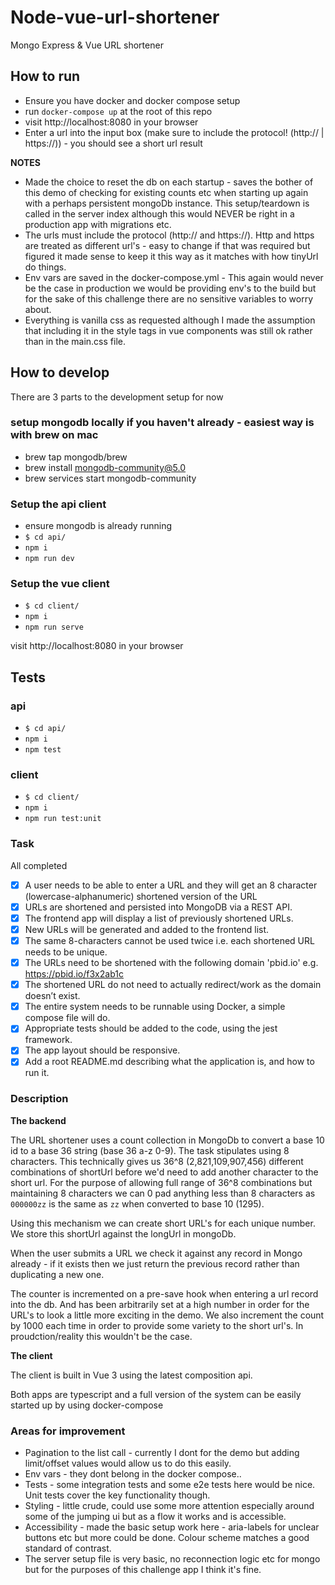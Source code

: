 # Node-vue-url-shortener

Mongo Express &amp; Vue URL shortener

## How to run

- Ensure you have docker and docker compose setup
- run `docker-compose up` at the root of this repo
- visit http://localhost:8080 in your browser
- Enter a url into the input box (make sure to include the protocol! (http:// | https://)) - you should see a short url result

**NOTES**

- Made the choice to reset the db on each startup - saves the bother of this demo of checking for existing counts etc when starting up again with a perhaps persistent mongoDb instance. This setup/teardown is called in the server index although this would NEVER be right in a production app with migrations etc.
- The urls must include the protocol (http:// and https://). Http and https are treated as different url's - easy to change if that was required but figured it made sense to keep it this way as it matches with how tinyUrl do things.
- Env vars are saved in the docker-compose.yml - This again would never be the case in production we would be providing env's to the build but for the sake of this challenge there are no sensitive variables to worry about.
- Everything is vanilla css as requested although I made the assumption that including it in the style tags in vue components was still ok rather than in the main.css file.

## How to develop

There are 3 parts to the development setup for now

### setup mongodb locally if you haven't already - easiest way is with brew on mac

- brew tap mongodb/brew
- brew install mongodb-community@5.0
- brew services start mongodb-community

### Setup the api client

- ensure mongodb is already running
- `$ cd api/`
- `npm i`
- `npm run dev`

### Setup the vue client

- `$ cd client/`
- `npm i`
- `npm run serve`

visit http://localhost:8080 in your browser

## Tests

### api

- `$ cd api/`
- `npm i`
- `npm test`

### client

- `$ cd client/`
- `npm i`
- `npm run test:unit`

### Task

All completed

- [x] A user needs to be able to enter a URL and they will get an 8 character (lowercase-alphanumeric) shortened version of the URL
- [x] URLs are shortened and persisted into MongoDB via a REST API.
- [x] The frontend app will display a list of previously shortened URLs.
- [x] New URLs will be generated and added to the frontend list.
- [x] The same 8-characters cannot be used twice i.e. each shortened URL needs to be unique.
- [x] The URLs need to be shortened with the following domain 'pbid.io' e.g. https://pbid.io/f3x2ab1c
- [x] The shortened URL do not need to actually redirect/work as the domain doesn’t exist.
- [x] The entire system needs to be runnable using Docker, a simple compose file will do.
- [x] Appropriate tests should be added to the code, using the jest framework.
- [x] The app layout should be responsive.
- [x] Add a root README.md describing what the application is, and how to run it.

### Description

**The backend**

The URL shortener uses a count collection in MongoDb to convert a base 10 id to a base 36 string (base 36 a-z 0-9). The task stipulates using 8 characters. This technically gives us 36^8 (2,821,109,907,456) different combinations of shortUrl before we'd need to add another character to the short url. For the purpose of allowing full range of 36^8 combinations but maintaining 8 characters we can 0 pad anything less than 8 characters as `000000zz` is the same as `zz` when converted to base 10 (1295).

Using this mechanism we can create short URL's for each unique number. We store this shortUrl against the longUrl in mongoDb.

When the user submits a URL we check it against any record in Mongo already - if it exists then we just return the previous record rather than duplicating a new one.

The counter is incremented on a pre-save hook when entering a url record into the db. And has been arbitrarily set at a high number in order for the URL's to look a little more exciting in the demo. We also increment the count by 1000 each time in order to provide some variety to the short url's. In proudction/reality this wouldn't be the case.

**The client**

The client is built in Vue 3 using the latest composition api.

Both apps are typescript and a full version of the system can be easily started up by using docker-compose

### Areas for improvement

- Pagination to the list call - currently I dont for the demo but adding limit/offset values would allow us to do this easily.
- Env vars - they dont belong in the docker compose..
- Tests - some integration tests and some e2e tests here would be nice. Unit tests cover the key functionality though.
- Styling - little crude, could use some more attention especially around some of the jumping ui but as a flow it works and is accessible.
- Accessibility - made the basic setup work here - aria-labels for unclear buttons etc but more could be done. Colour scheme matches a good standard of contrast.
- The server setup file is very basic, no reconnection logic etc for mongo but for the purposes of this challenge app I think it's fine.
